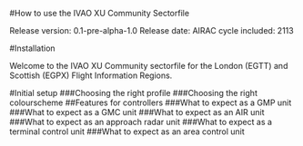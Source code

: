 #How to use the IVAO XU Community Sectorfile

Release version: 0.1-pre-alpha-1.0
Release date: 
AIRAC cycle included: 2113

#Installation

Welcome to the IVAO XU Community sectorfile for the London (EGTT) and Scottish (EGPX) Flight Information Regions.

#Initial setup
###Choosing the right profile
###Choosing the right colourscheme
##Features for controllers
###What to expect as a GMP unit
###What to expect as a GMC unit
###What to expect as an AIR unit
###What to expect as an approach radar unit
###What to expect as a terminal control unit
###What to expect as an area control unit